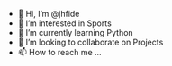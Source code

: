- 👋 Hi, I’m @jhfide
- 👀 I’m interested in Sports
- 🌱 I’m currently learning Python
- 💞️ I’m looking to collaborate on Projects
- 📫 How to reach me ...

<!---
jhfide/jhfide is a ✨ special ✨ repository because its `README.md` (this file) appears on your GitHub profile.
You can click the Preview link to take a look at your changes.
--->
